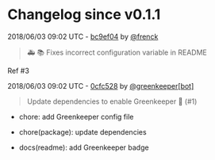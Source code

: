 # Changelog since v0.1.1

2018/06/03 09:02 UTC - [bc9ef04](https://github.com/hassio-addons/addon-node-red/commit/bc9ef040591aa2e095ac4a0eb86f6eb6da1a7c36) by [@frenck](https://github.com/frenck)
> :ambulance: :books: Fixes incorrect configuration variable in README

Ref #3 

2018/06/03 09:02 UTC - [0cfc528](https://github.com/hassio-addons/addon-node-red/commit/0cfc528f9969664b7d59173f3a1bc1d45f60bb08) by [@greenkeeper[bot]](https://github.com/apps/greenkeeper)
> Update dependencies to enable Greenkeeper 🌴 (#1)

* chore: add Greenkeeper config file

* chore(package): update dependencies

* docs(readme): add Greenkeeper badge 

